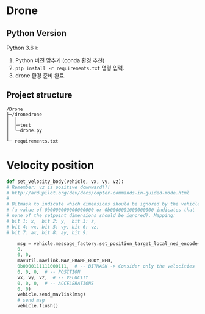# Drone

## Python Version
Python 3.6 ≥
1. Python 버전 맞추기 (conda 환경 추천)
2. `pip install -r requirements.txt` 명령 입력.
3. drone 환경 준비 완료.

## Project structure
```
/Drone
├─/dronedrone
│  │
│  ├─test
│  └─drone.py
│
└─ requirements.txt
```

# Velocity position
```python
def set_velocity_body(vehicle, vx, vy, vz):
# Remember: vz is positive downward!!!
# http://ardupilot.org/dev/docs/copter-commands-in-guided-mode.html
# 
# Bitmask to indicate which dimensions should be ignored by the vehicle
# (a value of 0b0000000000000000 or 0b0000001000000000 indicates that
# none of the setpoint dimensions should be ignored). Mapping:
# bit 1: x,  bit 2: y,  bit 3: z,
# bit 4: vx, bit 5: vy, bit 6: vz,
# bit 7: ax, bit 8: ay, bit 9:

    msg = vehicle.message_factory.set_position_target_local_ned_encode(
    0,
    0, 0,
    mavutil.mavlink.MAV_FRAME_BODY_NED,
    0b0000111111000111,  # -- BITMASK -> Consider only the velocities
    0, 0, 0,  # -- POSITION
    vx, vy, vz,  # -- VELOCITY
    0, 0, 0,  # -- ACCELERATIONS
    0, 0)
    vehicle.send_mavlink(msg)
    # send msg
    vehicle.flush()
```
